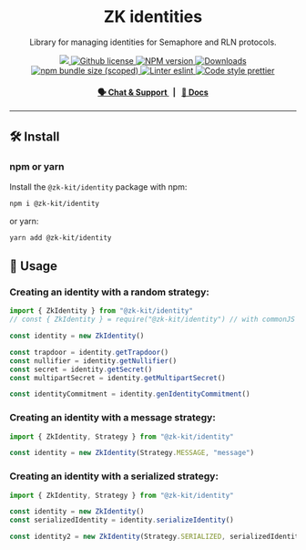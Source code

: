 <p align="center">
    <h1 align="center">
        ZK identities
    </h1>
    <p align="center">Library for managing identities for Semaphore and RLN protocols.</p>
</p>

<p align="center">
    <a href="https://github.com/privacy-scaling-explorations/zk-kit">
        <img src="https://img.shields.io/badge/project-zk--kit-blue.svg?style=flat-square">
    </a>
    <a href="https://github.com/privacy-scaling-explorations/zk-kit/blob/main/LICENSE">
        <img alt="Github license" src="https://img.shields.io/github/license/privacy-scaling-explorations/zk-kit.svg?style=flat-square">
    </a>
    <a href="https://www.npmjs.com/package/@zk-kit/identity">
        <img alt="NPM version" src="https://img.shields.io/npm/v/@zk-kit/identity?style=flat-square" />
    </a>
    <a href="https://npmjs.org/package/@zk-kit/identity">
        <img alt="Downloads" src="https://img.shields.io/npm/dm/@zk-kit/identity.svg?style=flat-square" />
    </a>
    <a href="https://bundlephobia.com/package/@zk-kit/identity">
        <img alt="npm bundle size (scoped)" src="https://img.shields.io/bundlephobia/minzip/@zk-kit/identity" />
    </a>
    <a href="https://eslint.org/">
        <img alt="Linter eslint" src="https://img.shields.io/badge/linter-eslint-8080f2?style=flat-square&logo=eslint" />
    </a>
    <a href="https://prettier.io/">
        <img alt="Code style prettier" src="https://img.shields.io/badge/code%20style-prettier-f8bc45?style=flat-square&logo=prettier" />
    </a>
</p>

<div align="center">
    <h4>
        <a href="https://discord.gg/9B9WgGP6YM">
            🗣️ Chat &amp; Support
        </a>
        <span>&nbsp;&nbsp;|&nbsp;&nbsp;</span>
        <a href="https://zkkit.appliedzkp.org/identity">
            📘 Docs
        </a>
    </h4>
</div>

---

## 🛠 Install

### npm or yarn

Install the `@zk-kit/identity` package with npm:

```bash
npm i @zk-kit/identity
```

or yarn:

```bash
yarn add @zk-kit/identity
```

## 📜 Usage

### Creating an identity with a random strategy:

```typescript
import { ZkIdentity } from "@zk-kit/identity"
// const { ZkIdentity } = require("@zk-kit/identity") // with commonJS

const identity = new ZkIdentity()

const trapdoor = identity.getTrapdoor()
const nullifier = identity.getNullifier()
const secret = identity.getSecret()
const multipartSecret = identity.getMultipartSecret()

const identityCommitment = identity.genIdentityCommitment()
```

### Creating an identity with a message strategy:

```typescript
import { ZkIdentity, Strategy } from "@zk-kit/identity"

const identity = new ZkIdentity(Strategy.MESSAGE, "message")
```

### Creating an identity with a serialized strategy:

```typescript
import { ZkIdentity, Strategy } from "@zk-kit/identity"

const identity = new ZkIdentity()
const serializedIdentity = identity.serializeIdentity()

const identity2 = new ZkIdentity(Strategy.SERIALIZED, serializedIdentity)
```
